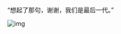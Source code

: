“想起了那句，谢谢，我们是最后一代。” 


![img](https://chinadigitaltimes.net/chinese/files/2023/07/20230729_dailyquote.png)

